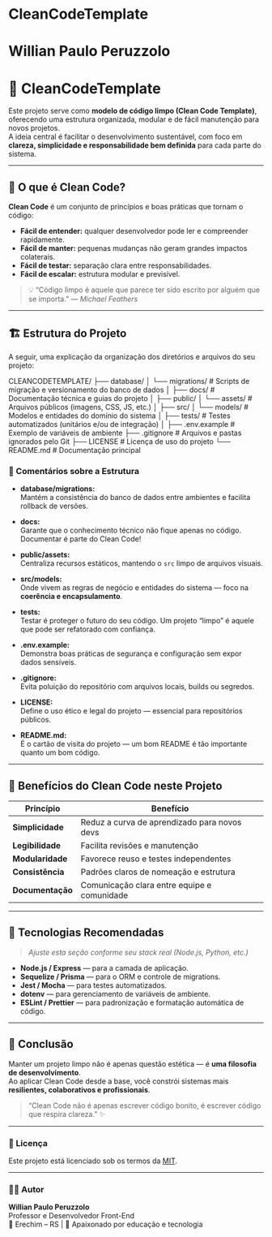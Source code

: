 # CleanCodeTemplate

<h1>Willian Paulo Peruzzolo</h1>

# 🧼 CleanCodeTemplate

Este projeto serve como **modelo de código limpo (Clean Code Template)**, oferecendo uma estrutura organizada, modular e de fácil manutenção para novos projetos.  
A ideia central é facilitar o desenvolvimento sustentável, com foco em **clareza, simplicidade e responsabilidade bem definida** para cada parte do sistema.

---

## 🧠 O que é Clean Code?

**Clean Code** é um conjunto de princípios e boas práticas que tornam o código:
- **Fácil de entender:** qualquer desenvolvedor pode ler e compreender rapidamente.
- **Fácil de manter:** pequenas mudanças não geram grandes impactos colaterais.
- **Fácil de testar:** separação clara entre responsabilidades.
- **Fácil de escalar:** estrutura modular e previsível.

> 💡 “Código limpo é aquele que parece ter sido escrito por alguém que se importa.” — *Michael Feathers*

---

## 🏗️ Estrutura do Projeto

A seguir, uma explicação da organização dos diretórios e arquivos do seu projeto:

CLEANCODETEMPLATE/
├── database/
│ └── migrations/ # Scripts de migração e versionamento do banco de dados
│
├── docs/ # Documentação técnica e guias do projeto
│
├── public/
│ └── assets/ # Arquivos públicos (imagens, CSS, JS, etc.)
│
├── src/
│ └── models/ # Modelos e entidades do domínio do sistema
│
├── tests/ # Testes automatizados (unitários e/ou de integração)
│
├── .env.example # Exemplo de variáveis de ambiente
├── .gitignore # Arquivos e pastas ignorados pelo Git
├── LICENSE # Licença de uso do projeto
└── README.md # Documentação principal


### 🧩 Comentários sobre a Estrutura

- **database/migrations:**  
  Mantém a consistência do banco de dados entre ambientes e facilita rollback de versões.

- **docs:**  
  Garante que o conhecimento técnico não fique apenas no código. Documentar é parte do Clean Code!

- **public/assets:**  
  Centraliza recursos estáticos, mantendo o `src` limpo de arquivos visuais.

- **src/models:**  
  Onde vivem as regras de negócio e entidades do sistema — foco na **coerência e encapsulamento**.

- **tests:**  
  Testar é proteger o futuro do seu código. Um projeto “limpo” é aquele que pode ser refatorado com confiança.

- **.env.example:**  
  Demonstra boas práticas de segurança e configuração sem expor dados sensíveis.

- **.gitignore:**  
  Evita poluição do repositório com arquivos locais, builds ou segredos.

- **LICENSE:**  
  Define o uso ético e legal do projeto — essencial para repositórios públicos.

- **README.md:**  
  É o cartão de visita do projeto — um bom README é tão importante quanto um bom código.

---

## 🚀 Benefícios do Clean Code neste Projeto

| Princípio | Benefício |
|------------|------------|
| **Simplicidade** | Reduz a curva de aprendizado para novos devs |
| **Legibilidade** | Facilita revisões e manutenção |
| **Modularidade** | Favorece reuso e testes independentes |
| **Consistência** | Padrões claros de nomeação e estrutura |
| **Documentação** | Comunicação clara entre equipe e comunidade |

---

## 🧰 Tecnologias Recomendadas

> *Ajuste esta seção conforme seu stack real (Node.js, Python, etc.)*

- **Node.js / Express** — para a camada de aplicação.
- **Sequelize / Prisma** — para o ORM e controle de migrations.
- **Jest / Mocha** — para testes automatizados.
- **dotenv** — para gerenciamento de variáveis de ambiente.
- **ESLint / Prettier** — para padronização e formatação automática de código.

---

## 💬 Conclusão

Manter um projeto limpo não é apenas questão estética — é **uma filosofia de desenvolvimento**.  
Ao aplicar Clean Code desde a base, você constrói sistemas mais **resilientes, colaborativos e profissionais**.

> “Clean Code não é apenas escrever código bonito, é escrever código que respira clareza.” ✨

---

### 📜 Licença

Este projeto está licenciado sob os termos da [MIT](LICENSE).

---

### 🧑‍💻 Autor

**Willian Paulo Peruzzolo**  
Professor e Desenvolvedor Front-End  
📍 Erechim – RS | 💙 Apaixonado por educação e tecnologia